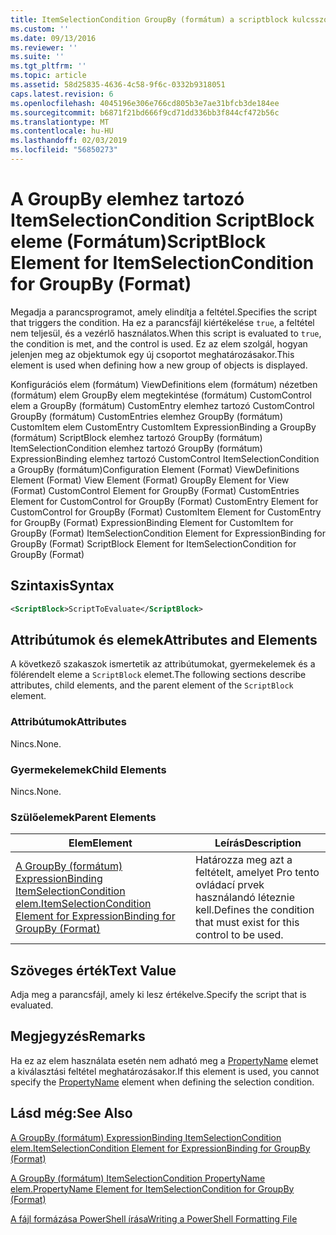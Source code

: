 ```yaml
---
title: ItemSelectionCondition GroupBy (formátum) a scriptblock kulcsszót eleme |} A Microsoft Docs
ms.custom: ''
ms.date: 09/13/2016
ms.reviewer: ''
ms.suite: ''
ms.tgt_pltfrm: ''
ms.topic: article
ms.assetid: 58d25835-4636-4c58-9f6c-0332b9318051
caps.latest.revision: 6
ms.openlocfilehash: 4045196e306e766cd805b3e7ae31bfcb3de184ee
ms.sourcegitcommit: b6871f21bd666f9cd71dd336bb3f844cf472b56c
ms.translationtype: MT
ms.contentlocale: hu-HU
ms.lasthandoff: 02/03/2019
ms.locfileid: "56850273"
---
```

# <a name="scriptblock-element-for-itemselectioncondition-for-groupby-format"></a><span data-ttu-id="a219d-102">A GroupBy elemhez tartozó ItemSelectionCondition ScriptBlock eleme (Formátum)</span><span class="sxs-lookup"><span data-stu-id="a219d-102">ScriptBlock Element for ItemSelectionCondition for GroupBy (Format)</span></span>

<span data-ttu-id="a219d-103">Megadja a parancsprogramot, amely elindítja a feltétel.</span><span class="sxs-lookup"><span data-stu-id="a219d-103">Specifies the script that triggers the condition.</span></span> <span data-ttu-id="a219d-104">Ha ez a parancsfájl kiértékelése `true`, a feltétel nem teljesül, és a vezérlő használatos.</span><span class="sxs-lookup"><span data-stu-id="a219d-104">When this script is evaluated to `true`, the condition is met, and the control is used.</span></span> <span data-ttu-id="a219d-105">Ez az elem szolgál, hogyan jelenjen meg az objektumok egy új csoportot meghatározásakor.</span><span class="sxs-lookup"><span data-stu-id="a219d-105">This element is used when defining how a new group of objects is displayed.</span></span>

<span data-ttu-id="a219d-106">Konfigurációs elem (formátum) ViewDefinitions elem (formátum) nézetben (formátum) elem GroupBy elem megtekintése (formátum) CustomControl elem a GroupBy (formátum) CustomEntry elemhez tartozó CustomControl GroupBy (formátum) CustomEntries elemhez GroupBy (formátum) CustomItem elem CustomEntry CustomItem ExpressionBinding a GroupBy (formátum) ScriptBlock elemhez tartozó GroupBy (formátum) ItemSelectionCondition elemhez tartozó GroupBy (formátum) ExpressionBinding elemhez tartozó CustomControl ItemSelectionCondition a GroupBy (formátum)</span><span class="sxs-lookup"><span data-stu-id="a219d-106">Configuration Element (Format) ViewDefinitions Element (Format) View Element (Format) GroupBy Element for View (Format) CustomControl Element for GroupBy (Format) CustomEntries Element for CustomControl for GroupBy (Format) CustomEntry Element for CustomControl for GroupBy (Format) CustomItem Element for CustomEntry for GroupBy (Format) ExpressionBinding Element for CustomItem for GroupBy (Format) ItemSelectionCondition Element for ExpressionBinding for GroupBy (Format) ScriptBlock Element for ItemSelectionCondition for GroupBy (Format)</span></span>

## <a name="syntax"></a><span data-ttu-id="a219d-107">Szintaxis</span><span class="sxs-lookup"><span data-stu-id="a219d-107">Syntax</span></span>

```xml
<ScriptBlock>ScriptToEvaluate</ScriptBlock>
```

## <a name="attributes-and-elements"></a><span data-ttu-id="a219d-108">Attribútumok és elemek</span><span class="sxs-lookup"><span data-stu-id="a219d-108">Attributes and Elements</span></span>

<span data-ttu-id="a219d-109">A következő szakaszok ismertetik az attribútumokat, gyermekelemek és a fölérendelt eleme a `ScriptBlock` elemet.</span><span class="sxs-lookup"><span data-stu-id="a219d-109">The following sections describe attributes, child elements, and the parent element of the `ScriptBlock` element.</span></span>

### <a name="attributes"></a><span data-ttu-id="a219d-110">Attribútumok</span><span class="sxs-lookup"><span data-stu-id="a219d-110">Attributes</span></span>

<span data-ttu-id="a219d-111">Nincs.</span><span class="sxs-lookup"><span data-stu-id="a219d-111">None.</span></span>

### <a name="child-elements"></a><span data-ttu-id="a219d-112">Gyermekelemek</span><span class="sxs-lookup"><span data-stu-id="a219d-112">Child Elements</span></span>

<span data-ttu-id="a219d-113">Nincs.</span><span class="sxs-lookup"><span data-stu-id="a219d-113">None.</span></span>

### <a name="parent-elements"></a><span data-ttu-id="a219d-114">Szülőelemek</span><span class="sxs-lookup"><span data-stu-id="a219d-114">Parent Elements</span></span>

|<span data-ttu-id="a219d-115">Elem</span><span class="sxs-lookup"><span data-stu-id="a219d-115">Element</span></span>|<span data-ttu-id="a219d-116">Leírás</span><span class="sxs-lookup"><span data-stu-id="a219d-116">Description</span></span>|
|-------------|-----------------|
|[<span data-ttu-id="a219d-117">A GroupBy (formátum) ExpressionBinding ItemSelectionCondition elem.</span><span class="sxs-lookup"><span data-stu-id="a219d-117">ItemSelectionCondition Element for ExpressionBinding for GroupBy (Format)</span></span>](./itemselectioncondition-element-for-expressionbinding-for-groupby-format.md)|<span data-ttu-id="a219d-118">Határozza meg azt a feltételt, amelyet Pro tento ovládací prvek használandó léteznie kell.</span><span class="sxs-lookup"><span data-stu-id="a219d-118">Defines the condition that must exist for this control to be used.</span></span>|

## <a name="text-value"></a><span data-ttu-id="a219d-119">Szöveges érték</span><span class="sxs-lookup"><span data-stu-id="a219d-119">Text Value</span></span>

<span data-ttu-id="a219d-120">Adja meg a parancsfájl, amely ki lesz értékelve.</span><span class="sxs-lookup"><span data-stu-id="a219d-120">Specify the script that is evaluated.</span></span>

## <a name="remarks"></a><span data-ttu-id="a219d-121">Megjegyzés</span><span class="sxs-lookup"><span data-stu-id="a219d-121">Remarks</span></span>

<span data-ttu-id="a219d-122">Ha ez az elem használata esetén nem adható meg a [PropertyName](./propertyname-element-for-itemselectioncondition-for-groupby-format.md) elemet a kiválasztási feltétel meghatározásakor.</span><span class="sxs-lookup"><span data-stu-id="a219d-122">If this element is used, you cannot specify the [PropertyName](./propertyname-element-for-itemselectioncondition-for-groupby-format.md) element when defining the selection condition.</span></span>

## <a name="see-also"></a><span data-ttu-id="a219d-123">Lásd még:</span><span class="sxs-lookup"><span data-stu-id="a219d-123">See Also</span></span>

[<span data-ttu-id="a219d-124">A GroupBy (formátum) ExpressionBinding ItemSelectionCondition elem.</span><span class="sxs-lookup"><span data-stu-id="a219d-124">ItemSelectionCondition Element for ExpressionBinding for GroupBy (Format)</span></span>](./itemselectioncondition-element-for-expressionbinding-for-groupby-format.md)

[<span data-ttu-id="a219d-125">A GroupBy (formátum) ItemSelectionCondition PropertyName elem.</span><span class="sxs-lookup"><span data-stu-id="a219d-125">PropertyName Element for ItemSelectionCondition for GroupBy (Format)</span></span>](./propertyname-element-for-itemselectioncondition-for-groupby-format.md)

[<span data-ttu-id="a219d-126">A fájl formázása PowerShell írása</span><span class="sxs-lookup"><span data-stu-id="a219d-126">Writing a PowerShell Formatting File</span></span>](./writing-a-powershell-formatting-file.md)
